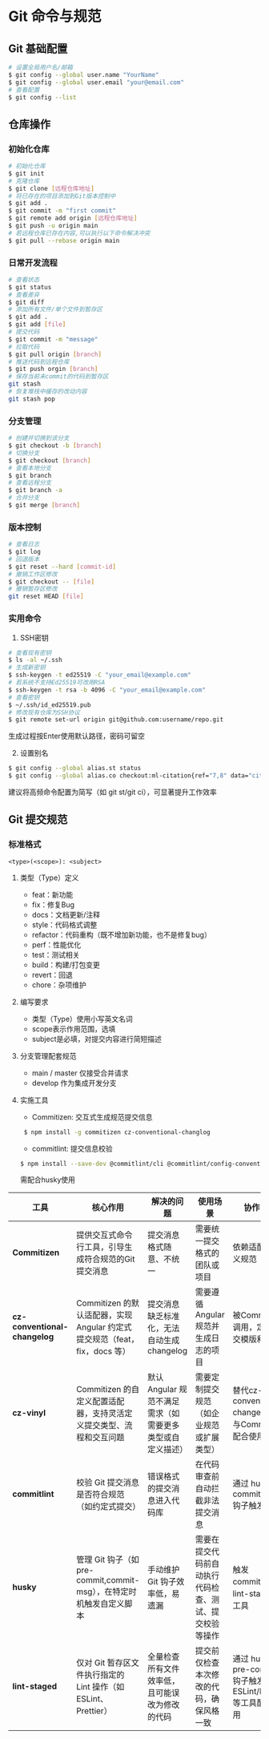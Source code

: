 # Git 命令与规范

## Git 基础配置

```bash
# 设置全局用户名/邮箱
$ git config --global user.name "YourName"
$ git config --global user.email "your@email.com"
# 查看配置
$ git config --list
```

## 仓库操作

### 初始化仓库

```bash
# 初始化仓库
$ git init
# 克隆仓库
$ git clone [远程仓库地址]
# 将已存在的项目添加到Git版本控制中
$ git add .
$ git commit -m "first commit"
$ git remote add origin [远程仓库地址]
$ git push -u origin main
# 若远程仓库已存在内容,可以执行以下命令解决冲突
$ git pull --rebase origin main
```

### 日常开发流程

```bash
# 查看状态
$ git status
# 查看差异
$ git diff
# 添加所有文件/单个文件到暂存区
$ git add .
$ git add [file]
# 提交代码
$ git commit -m "message"
# 拉取代码
$ git pull origin [branch]
# 推送代码到远程仓库
$ git push orgin [branch]
# 保存当前未commit的代码到暂存区
git stash
# 恢复堆栈中缓存的改动内容
git stash pop
```

### 分支管理

```bash
# 创建并切换到该分支
$ git checkout -b [branch]
# 切换分支
$ git checkout [branch]
# 查看本地分支
$ git branch
# 查看远程分支
$ git branch -a
# 合并分支
$ git merge [branch]
```

### 版本控制

```bash
# 查看日志
$ git log
# 回退版本
$ git reset --hard [commit-id]
# 撤销工作区修改
$ git checkout -- [file]
# 撤销暂存区修改
git reset HEAD [file]
```

### 实用命令

1. SSH密钥

```bash
# 查看现有密钥
$ ls -al ~/.ssh
# 生成新密钥
$ ssh-keygen -t ed25519 -C "your_email@example.com"
# 若系统不支持Ed25519可改用RSA
$ ssh-keygen -t rsa -b 4096 -C "your_email@example.com"
# 查看密钥
$ ~/.ssh/id_ed25519.pub
# 修改现有仓库为SSH协议
$ git remote set-url origin git@github.com:username/repo.git

```

生成过程按Enter使用默认路径，密码可留空

2. 设置别名

```bash
$ git config --global alias.st status
$ git config --global alias.co checkout:ml-citation{ref="7,8" data="citationList"}
```

建议将高频命令配置为简写（如 git st/git ci），可显著提升工作效率

## Git 提交规范

### 标准格式

```text
<type>(<scope>): <subject>
```

1. 类型（Type）定义

   - feat：新功能
   - fix：修复Bug
   - docs：文档更新/注释
   - style：代码格式调整
   - refactor：代码重构（既不增加新功能，也不是修复bug）
   - perf：性能优化
   - test：测试相关
   - build：构建/打包变更
   - revert：回退
   - chore：杂项维护

2. 编写要求

   - 类型（Type）使用小写英文名词
   - scope表示作用范围，选填
   - subject是必填，对提交内容进行简短描述

3. 分支管理配套规范

   - main / master 仅接受合并请求
   - develop 作为集成开发分支

4. 实施工具

   - Commitizen: 交互式生成规范提交信息

   ```bash
    $ npm install -g commitizen cz-conventional-changlog
   ```

   - commitlint: 提交信息校验

   ```bash
   $ npm install --save-dev @commitlint/cli @commitlint/config-conventional

   ```

   需配合husky使用

| 工具                          | 核心作用                                                                   | 解决的问题                                                | 使用场景                                               | 协作关系                                                             |
| ----------------------------- | -------------------------------------------------------------------------- | --------------------------------------------------------- | ------------------------------------------------------ | -------------------------------------------------------------------- |
| **Commitizen**                | 提供交互式命令行工具，引导生成符合规范的Git提交消息                        | 提交消息格式随意、不统一                                  | 需要统一提交格式的团队或项目                           | 依赖适配器定义规范                                                   |
| **cz-conventional-changelog** | Commitizen 的默认适配器，实现 Angular 约定式提交规范（feat，fix，docs 等） | 提交消息缺乏标准化，无法自动生成 changelog                | 需要遵循 Angular 规范并生成日志的项目                  | 被Commitizen 调用，定义提交模版和规范                                |
| **cz-vinyl**                  | Commitizen 的自定义配置适配器，支持灵活定义提交类型、流程和交互问题        | 默认 Angular 规范不满足需求（如需要更多类型或自定义描述） | 需要定制提交规范（如企业规范或扩展类型）               | 替代cz-conventional-changelog，与Commitizen 配合使用                 |
| **commitlint**                | 校验 Git 提交消息是否符合规范（如约定式提交）                              | 错误格式的提交消息进入代码库                              | 在代码审查前自动拦截非法提交消息                       | 通过 husky 的 commit-msg 钩子触发校验                                |
| **husky**                     | 管理 Git 钩子（如 pre-commit,commit-msg），在特定时机触发自定义脚本        | 手动维护 Git 钩子效率低，易遗漏                           | 需要在提交代码前自动执行代码检查、测试、提交校验等操作 | 触发 commitlint 和 lint-staged 等工具                                |
| **lint-staged**               | 仅对 Git 暂存区文件执行指定的 Lint 操作（如 ESLint、Prettier）             | 全量检查所有文件效率低，且可能误改为修改的代码            | 提交前仅检查本次修改的代码，确保风格一致               | 通过 husky 的 pre-commit 钩子触发，与 ESLint/Prettier 等工具配合使用 |

